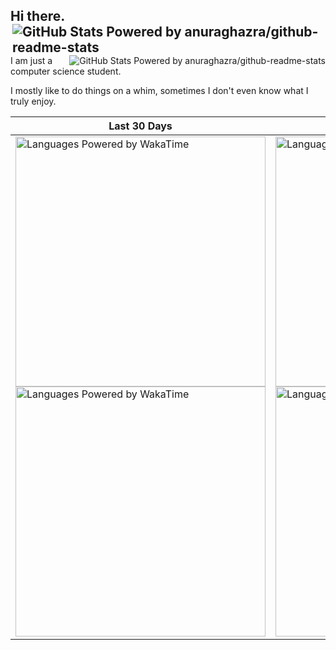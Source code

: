 ## Hi there. <a href="https://github.com/noonomyen#gh-light-mode-only"><img align="right" src="https://github-readme-stats.vercel.app/api?username=noonomyen&show_icons=true&hide_rank=true&theme=default&show=reviews,discussions_started,discussions_answered,prs_merged,prs_merged_percentage" alt="GitHub Stats Powered by anuraghazra/github-readme-stats"></img></a>
<a href="https://github.com/noonomyen#gh-dark-mode-only"><img align="right" src="https://github-readme-stats.vercel.app/api?username=noonomyen&show_icons=true&hide_rank=true&theme=transparent&show=reviews,discussions_started,discussions_answered,prs_merged,prs_merged_percentage" alt="GitHub Stats Powered by anuraghazra/github-readme-stats"></img></a>

I am just a computer science student.

I mostly like to do things on a whim, sometimes I don't even know what I truly enjoy.

| Last 30 Days | All Time <img align="right" src="https://wakatime.com/badge/user/82ab116a-6e70-4946-a7b3-1d2fd05e8018.svg" /> |
| --- | --- |
| <a href="https://github.com/noonomyen#gh-light-mode-only"><img src="https://wakatime.com/share/@noonomyen/9e7ec6ef-cfb6-44cf-8cab-8bb606d886fe.svg" alt="Languages Powered by WakaTime" height="400px"></img></a><a href="https://github.com/noonomyen#gh-dark-mode-only"><img src="https://wakatime.com/share/@noonomyen/2f6e5005-094f-4934-8d7f-0212643d8c60.svg" alt="Languages Powered by WakaTime" height="400px"></img></a> | <a href="https://github.com/noonomyen#gh-light-mode-only"><img src="https://wakatime.com/share/@noonomyen/70f41cb5-0e2f-4d7b-a3a7-5ed7eaec3c9b.svg" alt="Languages (Bar) Powered by WakaTime" height="400px"></img></a><a href="https://github.com/noonomyen#gh-dark-mode-only"><img src="https://wakatime.com/share/@noonomyen/91587e3c-5863-4201-8753-b48b0e448797.svg" alt="Languages (Bar) Powered by WakaTime" height="400px"></img></a> |
